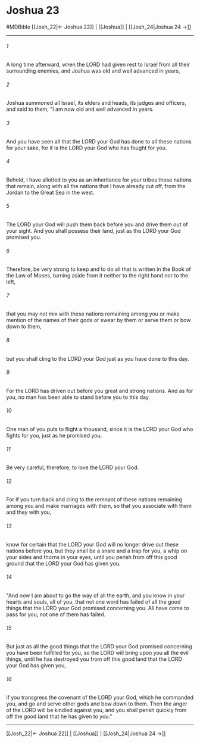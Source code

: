 # Joshua 23
#MDBible
[[Josh_22|← Joshua 22]] | [[Joshua]] | [[Josh_24|Joshua 24 →]]

***

###### 1 
A long time afterward, when the LORD had given rest to Israel from all their surrounding enemies, and Joshua was old and well advanced in years, 

###### 2 
Joshua summoned all Israel, its elders and heads, its judges and officers, and said to them, "I am now old and well advanced in years. 

###### 3 
And you have seen all that the LORD your God has done to all these nations for your sake, for it is the LORD your God who has fought for you. 

###### 4 
Behold, I have allotted to you as an inheritance for your tribes those nations that remain, along with all the nations that I have already cut off, from the Jordan to the Great Sea in the west. 

###### 5 
The LORD your God will push them back before you and drive them out of your sight. And you shall possess their land, just as the LORD your God promised you. 

###### 6 
Therefore, be very strong to keep and to do all that is written in the Book of the Law of Moses, turning aside from it neither to the right hand nor to the left, 

###### 7 
that you may not mix with these nations remaining among you or make mention of the names of their gods or swear by them or serve them or bow down to them, 

###### 8 
but you shall cling to the LORD your God just as you have done to this day. 

###### 9 
For the LORD has driven out before you great and strong nations. And as for you, no man has been able to stand before you to this day. 

###### 10 
One man of you puts to flight a thousand, since it is the LORD your God who fights for you, just as he promised you. 

###### 11 
Be very careful, therefore, to love the LORD your God. 

###### 12 
For if you turn back and cling to the remnant of these nations remaining among you and make marriages with them, so that you associate with them and they with you, 

###### 13 
know for certain that the LORD your God will no longer drive out these nations before you, but they shall be a snare and a trap for you, a whip on your sides and thorns in your eyes, until you perish from off this good ground that the LORD your God has given you. 

###### 14 
"And now I am about to go the way of all the earth, and you know in your hearts and souls, all of you, that not one word has failed of all the good things that the LORD your God promised concerning you. All have come to pass for you; not one of them has failed. 

###### 15 
But just as all the good things that the LORD your God promised concerning you have been fulfilled for you, so the LORD will bring upon you all the evil things, until he has destroyed you from off this good land that the LORD your God has given you, 

###### 16 
if you transgress the covenant of the LORD your God, which he commanded you, and go and serve other gods and bow down to them. Then the anger of the LORD will be kindled against you, and you shall perish quickly from off the good land that he has given to you." 

***

[[Josh_22|← Joshua 22]] | [[Joshua]] | [[Josh_24|Joshua 24 →]]
